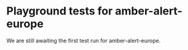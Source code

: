 # Playground tests for amber-alert-europe
We are still awaiting the first test run for amber-alert-europe.
